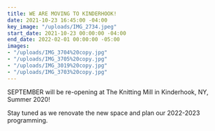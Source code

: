 ```yaml
---
title: WE ARE MOVING TO KINDERHOOK!
date: 2021-10-23 16:45:00 -04:00
key_image: "/uploads/IMG_2734.jpeg"
start_date: 2021-10-23 00:00:00 -04:00
end_date: 2022-02-01 00:00:00 -05:00
images:
- "/uploads/IMG_3704%20copy.jpg"
- "/uploads/IMG_3705%20copy.jpg"
- "/uploads/IMG_3019%20copy.jpg"
- "/uploads/IMG_3703%20copy.jpg"
---
```


SEPTEMBER will be re-opening at The Knitting Mill in Kinderhook, NY, Summer 2020!

Stay tuned as we renovate the new space and plan our 2022-2023 programming.